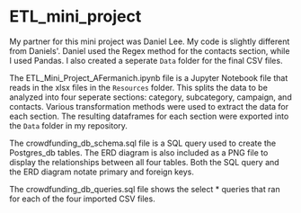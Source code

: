# ETL_mini_project

My partner for this mini project was Daniel Lee. My code is slightly different from Daniels'. Daniel used the Regex method for the contacts section, while I used Pandas. I also created a seperate `Data` folder for the final CSV files.

The ETL_Mini_Project_AFermanich.ipynb file is a Jupyter Notebook file that reads in the xlsx files in the `Resources` folder. This splits the data to be analyzed into four seperate sections: category, subcategory, campaign, and contacts. Various transformation methods were used to extract the data for each section. The resulting dataframes for each section were exported into the `Data` folder in my repository. 

The crowdfunding_db_schema.sql file is a SQL query used to create the Postgres_db tables. The ERD diagram is also included as a PNG file to display the relationships between all four tables. Both the SQL query and the ERD diagram notate primary and foreign keys. 

The crowdfunding_db_queries.sql file shows the select * queries that ran for each of the four imported CSV files.


